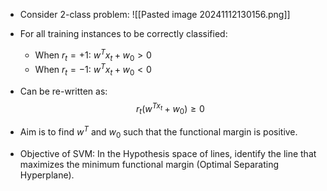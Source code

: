 - Consider 2-class problem:
![[Pasted image 20241112130156.png]]

- For all training instances to be correctly classified:
	- When $r_{t} = +1$: $w^{T}x_{t} + w_{0} > 0$ 
	- When $r_{t} = -1$: $w^{T}x_{t} + w_{0} < 0$
- Can be re-written as:
$$r_{t}(w^{Tx_{t}}+ w_{0}) \ge 0$$
- Aim is to find $w^T$ and $w_{0}$ such that the functional margin is positive.
- Objective of SVM: In the Hypothesis space of lines, identify the line that maximizes the minimum functional margin (Optimal Separating Hyperplane).